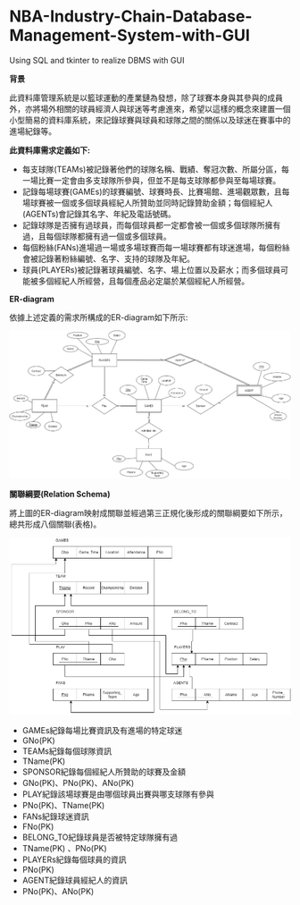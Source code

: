 # NBA-Industry-Chain-Database-Management-System-with-GUI
Using SQL and tkinter to realize DBMS with GUI 


**背景**

此資料庫管理系統是以籃球運動的產業鏈為發想，除了球賽本身與其參與的成員外，亦將場外相關的球員經濟人與球迷等考慮進來，希望以這樣的概念來建置一個小型簡易的資料庫系統，來記錄球賽與球員和球隊之間的關係以及球迷在賽事中的進場紀錄等。


**此資料庫需求定義如下:**
- 每支球隊(TEAMs)被記錄著他們的球隊名稱、戰績、奪冠次數、所屬分區，每一場比賽一定會由多支球隊所參與，但並不是每支球隊都參與至每場球賽。
- 記錄每場球賽(GAMEs)的球賽編號、球賽時長、比賽場館、進場觀眾數，且每場球賽被一個或多個球員經紀人所贊助並同時記錄贊助金額；每個經紀人(AGENTs)會記錄其名字、年紀及電話號碼。
- 記錄球隊是否擁有過球員，而每個球員都一定都會被一個或多個球隊所擁有過，且每個球隊都擁有過一個或多個球員。
- 每個粉絲(FANs)進場過一場或多場球賽而每一場球賽都有球迷進場，每個粉絲會被記錄著粉絲編號、名字、支持的球隊及年紀。
- 球員(PLAYERs)被記錄著球員編號、名字、場上位置以及薪水；而多個球員可能被多個經紀人所經營，且每個產品必定屬於某個經紀人所經營。

**ER-diagram**

依據上述定義的需求所構成的ER-diagram如下所示:

![This is an image](https://github.com/Jacky12Cheng/NBA-Industry-Chain-Database-Management-System-with-GUI/blob/main/ER-diagram.png)

**關聯綱要(Relation Schema)**

將上圖的ER-diagram映射成關聯並經過第三正規化後形成的關聯綱要如下所示，總共形成八個關聯(表格)。
  
![This is an image](https://github.com/Jacky12Cheng/NBA-Industry-Chain-Database-Management-System-with-GUI/blob/main/Relation%20Schema.png)

- GAMEs紀錄每場比賽資訊及有進場的特定球迷
 - GNo(PK)
- TEAMs紀錄每個球隊資訊
 - TName(PK)
- SPONSOR紀錄每個經紀人所贊助的球賽及金額
 - GNo(PK)、PNo(PK)、ANo(PK)
- PLAY紀錄該場球賽是由哪個球員出賽與哪支球隊有參與
 - PNo(PK)、TName(PK)
- FANs紀錄球迷資訊
 - FNo(PK)
- BELONG_TO紀錄球員是否被特定球隊擁有過
 - TName(PK) 、PNo(PK)
- PLAYERs紀錄每個球員的資訊
 - PNo(PK)
- AGENT紀錄球員經紀人的資訊
 - PNo(PK)、ANo(PK)
